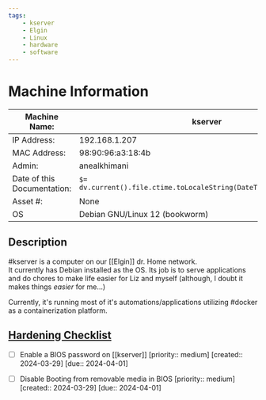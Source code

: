 ```yaml
---
tags:
    - kserver
    - Elgin
    - Linux
    - hardware
    - software
---
```

# Machine Information

| Machine Name:               | kserver                                                              |
| --------------------------- | -------------------------------------------------------------------- |
| IP Address:                 | 192.168.1.207                                                        |
| MAC Address:                | 98:90:96:a3:18:4b                                                    |
| Admin:                      | anealkhimani                                                         |
| Date of this Documentation: | `$= dv.current().file.ctime.toLocaleString(DateTime.DATETIME_SHORT)` |
| Asset #:                    | None                                                                 |
| OS                          | Debian GNU/Linux 12 (bookworm)                                       |

## Description
#kserver is a computer on our [[Elgin]] dr. Home network.  
It currently has Debian installed as the OS.
Its job is to serve applications and do chores to make life easier for Liz and myself (although, I doubt it makes things _easier_ for me...)

Currently, it's running most of it's automations/applications utilizing #docker as a containerization platform.  

## [Hardening Checklist](https://www.pluralsight.com/blog/it-ops/linux-hardening-secure-server-checklist)
- [ ] Enable a BIOS password on [[kserver]] [priority:: medium]  [created:: 2024-03-29]  [due:: 2024-04-01]
- [ ] Disable Booting from removable media in BIOS  [priority:: medium]  [created:: 2024-03-29]  [due:: 2024-04-01]

